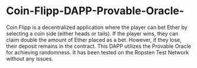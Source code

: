 # Coin-Flipp-DAPP-Provable-Oracle-
Coin Flipp is a decentralized application where the player can bet Ether by selecting a coin side (either heads or tails). If the player wins, they can claim double the amount of Ether placed as a bet. However, if they lose, their deposit remains in the contract.   This DAPP utilizes the Provable Oracle for achieving randomness. It has been tested on the Ropsten Test Network without any issues. 
